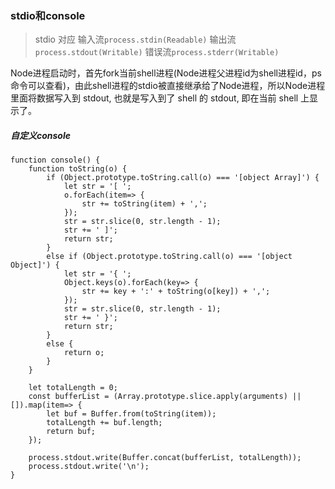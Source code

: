 ### stdio和console

>stdio 对应 输入流`process.stdin(Readable)` 输出流`process.stdout(Writable)`  错误流`process.stderr(Writable)`


Node进程启动时，首先fork当前shell进程(Node进程父进程id为shell进程id，ps命令可以查看)，由此shell进程的stdio被直接继承给了Node进程，所以Node进程里面将数据写入到 stdout, 也就是写入到了 shell 的 stdout, 即在当前 shell 上显示了。

##### 自定义console

```
function console() {
    function toString(o) {
        if (Object.prototype.toString.call(o) === '[object Array]') {
            let str = '[ ';
            o.forEach(item=> {
                str += toString(item) + ',';
            });
            str = str.slice(0, str.length - 1);
            str += ' ]';
            return str;
        }
        else if (Object.prototype.toString.call(o) === '[object Object]') {
            let str = '{ ';
            Object.keys(o).forEach(key=> {
                str += key + ':' + toString(o[key]) + ',';
            });
            str = str.slice(0, str.length - 1);
            str += ' }';
            return str;
        }
        else {
            return o;
        }
    }

    let totalLength = 0;
    const bufferList = (Array.prototype.slice.apply(arguments) || []).map(item=> {
        let buf = Buffer.from(toString(item));
        totalLength += buf.length;
        return buf;
    });

    process.stdout.write(Buffer.concat(bufferList, totalLength));
    process.stdout.write('\n');
}

```